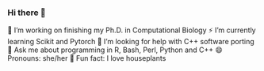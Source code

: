 ### Hi there 👋

🔭 I’m working on finishing my Ph.D. in Computational Biology
⚡  I’m currently learning Scikit and Pytorch
🤔 I’m looking for help with C++ software porting 
💬 Ask me about programming in R, Bash, Perl, Python and C++ 
😄 Pronouns: she/her
🌱 Fun fact: I love houseplants

